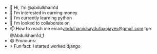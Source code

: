 - 👋 Hi, I’m @abdulkham1d
- 👀 I’m interested in earning money 
- 🌱 I’m currently learning python
- 💞️ I’m looked to collaborate on 
- 📫 How to reach me email:abdulhamidsaydullaxojayev@gmail.com tge: @Abdulkham1d_1
- 😄 Pronouns: 
- ⚡ Fun fact: I started worked django

<!---
abdulkham1d/abdulkham1d is a ✨ special ✨ repository because its `README.md` (this file) appears on your GitHub profile.
You can click the Preview link to take a look at your changes.
--->
